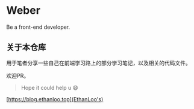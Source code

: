 # Weber
Be a front-end developer.

## 关于本仓库
用于笔者分享一些自己在前端学习路上的部分学习笔记，以及相关的代码文件。

欢迎PR。

> Hope it could help u 😄

[https://blog.ethanloo.top](EthanLoo's)
